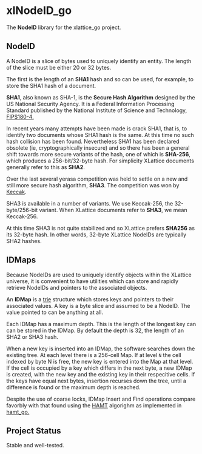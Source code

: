 <h1 class="libTop">xlNodeID_go</h1>

The **NodeID** library for the xlattice_go project.

## NodeID

A NodeID is a slice of bytes used to uniquely identify an entity.  The
length of the slice must be either 20 or 32 bytes.

The first is the length of an **SHA1** hash and so can be used, for example,
to store the SHA1 hash of a document.

**SHA1**, also known as SHA-1, is the **Secure Hash Algorithm**
designed by the US National Security Agency.
It is a Federal Information Processing Standard published by the National
Institute of Science and Technology,
[FIPS180-4.](http://csrc.nist.gov/publications/fips/fips180-4/fips-180-4.pdf)

In recent years many attempts have been made is crack SHA1, that is, to
identify two documents whose SHA1 hash is the same.  At this time no such
hash collision has been found.  Nevertheless SHA1 has been declared obsolete
(ie, cryptographically insecure) and so there has been a general shift towards
more secure variants of the hash, one of which is **SHA-256**, which produces a
256-bit/32-byte hash.  For simplicity XLattice documents generally refer
to this as **SHA2**.

Over the last several yerasa competition was held to settle on a
new and still more secure hash algorithm, **SHA3**.  The competition was won by
[Keccak](http://noekeon.org/Keccak-implementation-3.2.pdf).

SHA3 is available in a number of variants.  We use Keccak-256, the
32-byte/256-bit variant.  When XLattice documents refer to **SHA3**, we mean
Keccak-256.

At this time SHA3 is not quite stabilized and so XLattice prefers **SHA256**
as its 32-byte hash.
In other words, 32-byte XLattice NodeIDs are typically
SHA2 hashes.

## IDMaps

Because NodeIDs are used to uniquely identify objects within the XLattice
universe, it is convenient to have utilities which can store and rapidly
retrieve NodeIDs and pointers to the associated objects.

An **IDMap** is a
[trie](https://en.wikipedia.org/wiki/Trie)
structure which stores keys and pointers to their associated
values.  A key is a byte slice and assumed to be a NodeID.
The value pointed to can be anything at all.

Each IDMap has a maximum depth.  This is the length of the longest key can
can be stored in the IDMap.  By default the depth is 32, the length of an
SHA2 or SHA3 hash.

When a new key is inserted into an IDMap, the software searches down the
existing tree.  At each level there is a 256-cell Map.  If at level `N` the
cell indexed by byte N is free, the new key is entered into the Map at
that level.  If the cell is occupied by a key which differs in the next
byte, a new IDMap is created, with the new key and the existing key in their
respecitive cells.  If the keys have equal next bytes, insertion recurses
down the tree, until a difference is found or the maximum depth is reached.

Despite the use of coarse locks, IDMap
Insert and Find operations compare favorbly with that found using the
[HAMT](http://en.wikipedia.org/wiki/Hash_array_mapped_trie)
algorighm as implemented in
[hamt_go.](http://jddixon.github.io/hamt_go)

## Project Status

Stable and well-tested.


